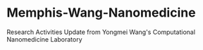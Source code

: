 # Memphis-Wang-Nanomedicine
Research Activities Update from Yongmei Wang's Computational Nanomedicine Laboratory
